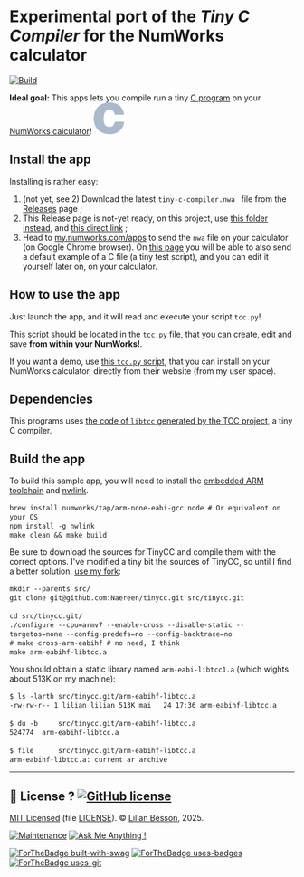 # Experimental port of the *Tiny C Compiler* for the NumWorks calculator

[![Build](https://github.com/Naereen/A-C-Compiler-for-the-NumWorks-calculator/actions/workflows/build.yml/badge.svg)](https://github.com/Naereen/A-C-Compiler-for-the-NumWorks-calculator/actions/workflows/build.yml)

**Ideal goal:** This apps lets you compile run a tiny [C program](https://en.wikipedia.org/wiki/C_(programming_language)) on your [NumWorks calculator](https://www.numworks.com)!
[![JavaScript logo](./src/icon.png)](https://en.wikipedia.org/wiki/C_(programming_language))

## Install the app

<!-- [![Screenshot documentation showing the icon in my list of applications](screenshot-documentations/screenshot-documentation-icon-of-application.png)](screenshot-documentations/screenshot-documentation-icon-of-application.png) -->

Installing is rather easy:

1. (not yet, see 2) Download the latest `tiny-c-compiler.nwa ` file from the [Releases](https://github.com/Naereen/A-C-Compiler-for-the-NumWorks-calculator/releases) page ;
2. This Release page is not-yet ready, on this project, use [this folder instead](https://perso.crans.org/besson/publis/Numworks-apps/), and [this direct link](https://perso.crans.org/besson/publis/Numworks-apps/tiny-c-compiler.nwa ) ;
3. Head to [my.numworks.com/apps](https://my.numworks.com/apps) to send the `nwa` file on your calculator (on Google Chrome browser). On [this page](https://my.numworks.com/python/lilian-besson-1/tcc) you will be able to also send a default example of a C file (a tiny test script), and you can edit it yourself later on, on your calculator.

## How to use the app

Just launch the app, and it will read and execute your script `tcc.py`!

This script should be located in the `tcc.py` file, that you can create, edit and save **from within your NumWorks!**.

If you want a demo, use [this `tcc.py` script](https://my.numworks.com/python/lilian-besson-1/tcc), that you can install on your NumWorks calculator, directly from their website (from my user space).

## Dependencies

This programs uses [the code of `libtcc` generated by the TCC project](https://en.wikipedia.org/wiki/Tiny_C_Compiler), a tiny C compiler.

## Build the app

To build this sample app, you will need to install the [embedded ARM toolchain](https://developer.arm.com/Tools%20and%20Software/GNU%20Toolchain) and [nwlink](https://www.npmjs.com/package/nwlink).

```shell
brew install numworks/tap/arm-none-eabi-gcc node # Or equivalent on your OS
npm install -g nwlink
make clean && make build
```

Be sure to download the sources for TinyCC and compile them with the correct options.
I've modified a tiny bit the sources of TinyCC, so until I find a better solution, [use my fork](https://github.com/Naereen/tinycc):

```shell
mkdir --parents src/
git clone git@github.com:Naereen/tinycc.git src/tinycc.git

cd src/tinycc.git/
./configure --cpu=armv7 --enable-cross --disable-static --targetos=none --config-predefs=no --config-backtrace=no
# make cross-arm-eabihf # no need, I think
make arm-eabihf-libtcc.a
```

You should obtain a static library named `arm-eabi-libtcc1.a` (which wights about 513K on my machine):

```shell
$ ls -larth src/tinycc.git/arm-eabihf-libtcc.a
-rw-rw-r-- 1 lilian lilian 513K mai   24 17:36 arm-eabihf-libtcc.a

$ du -b     src/tinycc.git/arm-eabihf-libtcc.a
524774  arm-eabihf-libtcc.a

$ file      src/tinycc.git/arm-eabihf-libtcc.a
arm-eabihf-libtcc.a: current ar archive
```

----

## :scroll: License ? [![GitHub license](https://img.shields.io/github/license/Naereen/A-C-Compiler-for-the-NumWorks-calculator.svg)](https://github.com/Naereen/A-C-Compiler-for-the-NumWorks-calculator/blob/master/LICENSE)

[MIT Licensed](https://lbesson.mit-license.org/) (file [LICENSE](LICENSE)).
© [Lilian Besson](https://GitHub.com/Naereen), 2025.

[![Maintenance](https://img.shields.io/badge/Maintained%3F-yes-green.svg)](https://GitHub.com/Naereen/A-C-Compiler-for-the-NumWorks-calculator/graphs/commit-activity)
[![Ask Me Anything !](https://img.shields.io/badge/Ask%20me-anything-1abc9c.svg)](https://GitHub.com/Naereen/ama)

[![ForTheBadge built-with-swag](http://ForTheBadge.com/images/badges/built-with-swag.svg)](https://GitHub.com/Naereen/)
[![ForTheBadge uses-badges](http://ForTheBadge.com/images/badges/uses-badges.svg)](http://ForTheBadge.com)
[![ForTheBadge uses-git](http://ForTheBadge.com/images/badges/uses-git.svg)](https://GitHub.com/)
